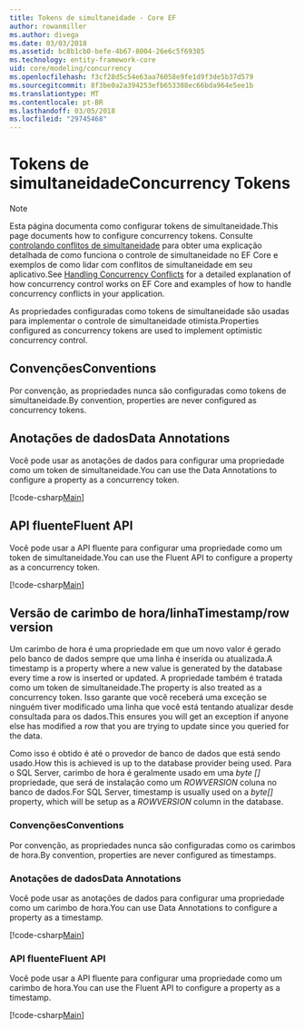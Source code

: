 ```yaml
---
title: Tokens de simultaneidade - Core EF
author: rowanmiller
ms.author: divega
ms.date: 03/03/2018
ms.assetid: bc8b1cb0-befe-4b67-8004-26e6c5f69385
ms.technology: entity-framework-core
uid: core/modeling/concurrency
ms.openlocfilehash: f3cf28d5c54e63aa76058e9fe1d9f3de5b37d579
ms.sourcegitcommit: 8f3be0a2a394253efb653388ec66bda964e5ee1b
ms.translationtype: MT
ms.contentlocale: pt-BR
ms.lasthandoff: 03/05/2018
ms.locfileid: "29745468"
---
```

# <a name="concurrency-tokens"></a><span data-ttu-id="8f988-102">Tokens de simultaneidade</span><span class="sxs-lookup"><span data-stu-id="8f988-102">Concurrency Tokens</span></span>

> [!NOTE]
> <span data-ttu-id="8f988-103">Esta página documenta como configurar tokens de simultaneidade.</span><span class="sxs-lookup"><span data-stu-id="8f988-103">This page documents how to configure concurrency tokens.</span></span> <span data-ttu-id="8f988-104">Consulte [controlando conflitos de simultaneidade](../saving/concurrency.md) para obter uma explicação detalhada de como funciona o controle de simultaneidade no EF Core e exemplos de como lidar com conflitos de simultaneidade em seu aplicativo.</span><span class="sxs-lookup"><span data-stu-id="8f988-104">See [Handling Concurrency Conflicts](../saving/concurrency.md) for a detailed explanation of how concurrency control works on EF Core and examples of how to handle concurrency conflicts in your application.</span></span>

<span data-ttu-id="8f988-105">As propriedades configuradas como tokens de simultaneidade são usadas para implementar o controle de simultaneidade otimista.</span><span class="sxs-lookup"><span data-stu-id="8f988-105">Properties configured as concurrency tokens are used to implement optimistic concurrency control.</span></span>

## <a name="conventions"></a><span data-ttu-id="8f988-106">Convenções</span><span class="sxs-lookup"><span data-stu-id="8f988-106">Conventions</span></span>

<span data-ttu-id="8f988-107">Por convenção, as propriedades nunca são configuradas como tokens de simultaneidade.</span><span class="sxs-lookup"><span data-stu-id="8f988-107">By convention, properties are never configured as concurrency tokens.</span></span>

## <a name="data-annotations"></a><span data-ttu-id="8f988-108">Anotações de dados</span><span class="sxs-lookup"><span data-stu-id="8f988-108">Data Annotations</span></span>

<span data-ttu-id="8f988-109">Você pode usar as anotações de dados para configurar uma propriedade como um token de simultaneidade.</span><span class="sxs-lookup"><span data-stu-id="8f988-109">You can use the Data Annotations to configure a property as a concurrency token.</span></span>

[!code-csharp[Main](../../../samples/core/Modeling/DataAnnotations/Samples/Concurrency.cs#ConfigureConcurrencyAnnotations)]

## <a name="fluent-api"></a><span data-ttu-id="8f988-110">API fluente</span><span class="sxs-lookup"><span data-stu-id="8f988-110">Fluent API</span></span>

<span data-ttu-id="8f988-111">Você pode usar a API fluente para configurar uma propriedade como um token de simultaneidade.</span><span class="sxs-lookup"><span data-stu-id="8f988-111">You can use the Fluent API to configure a property as a concurrency token.</span></span>

[!code-csharp[Main](../../../samples/core/Modeling/FluentAPI/Samples/Concurrency.cs#ConfigureConcurrencyFluent)]

## <a name="timestamprow-version"></a><span data-ttu-id="8f988-112">Versão de carimbo de hora/linha</span><span class="sxs-lookup"><span data-stu-id="8f988-112">Timestamp/row version</span></span>

<span data-ttu-id="8f988-113">Um carimbo de hora é uma propriedade em que um novo valor é gerado pelo banco de dados sempre que uma linha é inserida ou atualizada.</span><span class="sxs-lookup"><span data-stu-id="8f988-113">A timestamp is a property where a new value is generated by the database every time a row is inserted or updated.</span></span> <span data-ttu-id="8f988-114">A propriedade também é tratada como um token de simultaneidade.</span><span class="sxs-lookup"><span data-stu-id="8f988-114">The property is also treated as a concurrency token.</span></span> <span data-ttu-id="8f988-115">Isso garante que você receberá uma exceção se ninguém tiver modificado uma linha que você está tentando atualizar desde consultada para os dados.</span><span class="sxs-lookup"><span data-stu-id="8f988-115">This ensures you will get an exception if anyone else has modified a row that you are trying to update since you queried for the data.</span></span>

<span data-ttu-id="8f988-116">Como isso é obtido é até o provedor de banco de dados que está sendo usado.</span><span class="sxs-lookup"><span data-stu-id="8f988-116">How this is achieved is up to the database provider being used.</span></span> <span data-ttu-id="8f988-117">Para o SQL Server, carimbo de hora é geralmente usado em uma *byte []* propriedade, que será de instalação como um *ROWVERSION* coluna no banco de dados.</span><span class="sxs-lookup"><span data-stu-id="8f988-117">For SQL Server, timestamp is usually used on a *byte[]* property, which will be setup as a *ROWVERSION* column in the database.</span></span>

### <a name="conventions"></a><span data-ttu-id="8f988-118">Convenções</span><span class="sxs-lookup"><span data-stu-id="8f988-118">Conventions</span></span>

<span data-ttu-id="8f988-119">Por convenção, as propriedades nunca são configuradas como os carimbos de hora.</span><span class="sxs-lookup"><span data-stu-id="8f988-119">By convention, properties are never configured as timestamps.</span></span>

### <a name="data-annotations"></a><span data-ttu-id="8f988-120">Anotações de dados</span><span class="sxs-lookup"><span data-stu-id="8f988-120">Data Annotations</span></span>

<span data-ttu-id="8f988-121">Você pode usar as anotações de dados para configurar uma propriedade como um carimbo de hora.</span><span class="sxs-lookup"><span data-stu-id="8f988-121">You can use Data Annotations to configure a property as a timestamp.</span></span>

[!code-csharp[Main](../../../samples/core/Modeling/DataAnnotations/Samples/Timestamp.cs#ConfigureTimestampAnnotations)]

### <a name="fluent-api"></a><span data-ttu-id="8f988-122">API fluente</span><span class="sxs-lookup"><span data-stu-id="8f988-122">Fluent API</span></span>

<span data-ttu-id="8f988-123">Você pode usar a API fluente para configurar uma propriedade como um carimbo de hora.</span><span class="sxs-lookup"><span data-stu-id="8f988-123">You can use the Fluent API to configure a property as a timestamp.</span></span>

[!code-csharp[Main](../../../samples/core/Modeling/FluentAPI/Samples/Timestamp.cs#ConfigureTimestampFluent)]
